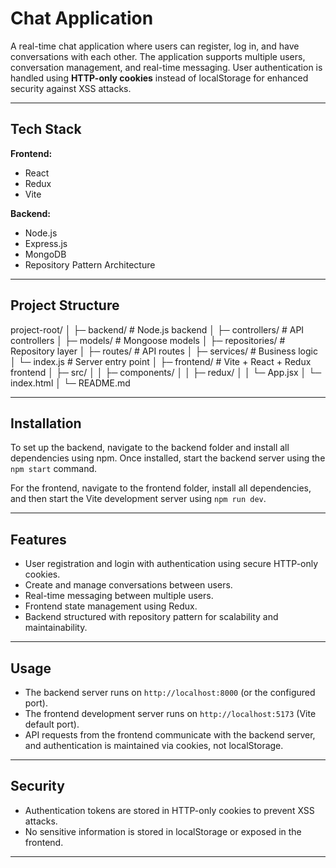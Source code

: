 # Chat Application

A real-time chat application where users can register, log in, and have conversations with each other. The application supports multiple users, conversation management, and real-time messaging. User authentication is handled using **HTTP-only cookies** instead of localStorage for enhanced security against XSS attacks.

--- 

## Tech Stack

**Frontend:**  
- React  
- Redux  
- Vite  

**Backend:**  
- Node.js  
- Express.js  
- MongoDB  
- Repository Pattern Architecture  

---

## Project Structure

project-root/
│
├─ backend/ # Node.js backend
│ ├─ controllers/ # API controllers
│ ├─ models/ # Mongoose models
│ ├─ repositories/ # Repository layer
│ ├─ routes/ # API routes
│ ├─ services/ # Business logic
│ └─ index.js # Server entry point
│
├─ frontend/ # Vite + React + Redux frontend
│ ├─ src/
│ │ ├─ components/
│ │ ├─ redux/
│ │ └─ App.jsx
│ └─ index.html
│
└─ README.md


---

## Installation

To set up the backend, navigate to the backend folder and install all dependencies using npm. Once installed, start the backend server using the `npm start` command.  

For the frontend, navigate to the frontend folder, install all dependencies, and then start the Vite development server using `npm run dev`.  

---

## Features

- User registration and login with authentication using secure HTTP-only cookies.  
- Create and manage conversations between users.  
- Real-time messaging between multiple users.  
- Frontend state management using Redux.  
- Backend structured with repository pattern for scalability and maintainability.  

---

## Usage

- The backend server runs on `http://localhost:8000` (or the configured port).  
- The frontend development server runs on `http://localhost:5173` (Vite default port).  
- API requests from the frontend communicate with the backend server, and authentication is maintained via cookies, not localStorage.  

---

## Security

- Authentication tokens are stored in HTTP-only cookies to prevent XSS attacks.  
- No sensitive information is stored in localStorage or exposed in the frontend.  

---
